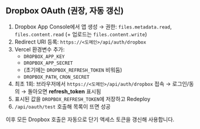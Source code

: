 

## Dropbox OAuth (권장, 자동 갱신)
1) Dropbox App Console에서 앱 생성 → 권한: `files.metadata.read`, `files.content.read` (+ 업로드는 `files.content.write`)
2) Redirect URI 등록: `https://<도메인>/api/auth/dropbox`
3) Vercel 환경변수 추가:
   - `DROPBOX_APP_KEY`
   - `DROPBOX_APP_SECRET`
   - (초기에는 `DROPBOX_REFRESH_TOKEN` 비워둠)
   - `DROPBOX_PATH`, `CRON_SECRET`
4) 최초 1회: 브라우저에서 `https://<도메인>/api/auth/dropbox` 접속 → 로그인/동의 → 돌아오면 **refresh_token** 표시됨
5) 표시된 값을 `DROPBOX_REFRESH_TOKEN`에 저장하고 Redeploy
6) `/api/oauth/test` 호출해 목록이 뜨면 성공

이후 모든 Dropbox 호출은 자동으로 단기 액세스 토큰을 갱신해 사용합니다.
